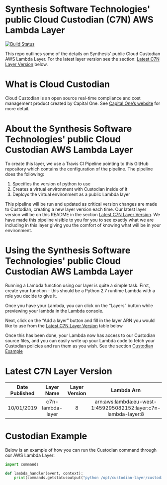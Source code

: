 # Synthesis Software Technologies' public Cloud Custodian (C7N) AWS Lambda Layer 


[![Build Status](https://travis-ci.org/synthesis-labs/aws-c7n-lambda-layer.svg?branch=master)](https://travis-ci.org/synthesis-labs/aws-c7n-lambda-layer)

This repo outlines some of the details on Synthesis' public Cloud Custodian AWS Lambda Layer. For the latest layer version see the section: [Latest C7N Layer Version](#versions) below.

# What is Cloud Custodian
Cloud Custodian is an open source real-time compliance and cost management product created by Capital One. See [Capital One’s website](https://www.capitalone.io/docs/index.html) for more detail.

# About the Synthesis Software Technologies' public Cloud Custodian AWS Lambda Layer 
To create this layer, we use a Travis CI Pipeline pointing to this GitHub repository which contains the configuration of the pipeline.
The pipeline does the following:

1.	Specifies the version of python to use
2.	Creates a virtual environment with Custodian inside of it
3.	Deploys the virtual environment as a public Lambda layer

This pipeline will be run and updated as critical version changes are made to Custodian, creating a new layer version each time. Our latest layer version will be on this README in the section [Latest C7N Layer Version](#versions). We have made this pipeline visible to you for you to see exactly what we are including in this layer giving you the comfort of knowing what will be in your environment.

# Using the Synthesis Software Technologies' public Cloud Custodian AWS Lambda Layer 
Running a Lambda function using our layer is quite a simple task. First, create your function – this should be a Python 2.7 runtime Lambda with a role you decide to give it.

Once you have your Lambda, you can click on the “Layers” button while previewing your lambda in the Lambda console.

Next, click on the “Add a layer” button and fill in the layer ARN you would like to use from the [Latest C7N Layer Version](#versions) table below   

Once this has been done, your Lambda now has access to our Custodian source files, and you can easily write up your Lambda code to fetch your Custodian policies and run them as you wish. See the section [Custodian Example](#Example)

# Latest C7N Layer Version <a id="versions"></a>
|Date Published | Layer Name | Layer Version | Lambda Arn| Compatable runtime |
|:-----------:|:-----------:|:-----------:|:-----------:|--------:|
| 10/01/2019 | c7n-lambda-layer | 8 | arn:aws:lambda:eu-west-1:459295082152:layer:c7n-lambda-layer:8 | Python 2.7.12 |

# Custodian Example <a id="Example"></a>
Below is an example of how you can run the Custodian command through our AWS Lambda Layer: 

```python
import commands

def lambda_handler(event, context):
    print(commands.getstatusoutput("python /opt/custodian-layer/custodian schema ec2"))
```